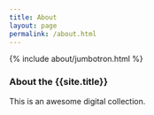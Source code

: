```yaml
---
title: About
layout: page
permalink: /about.html
---
```

{% include about/jumbotron.html %} 

### About the {{site.title}}

This is an awesome digital collection.

